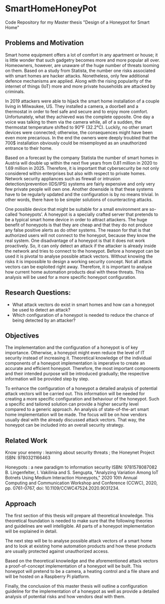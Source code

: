 # SmartHomeHoneyPot
Code Repository for my Master thesis "Design of a Honeypot for Smart Home"

## Problems and Motivation
Smart home equipment offers a lot of comfort in any apartment or house; it is little wonder that such gadgetry becomes more and more popular all over.  Homeowners, however, are unaware of the huge number of threats looming on them. Based on a study from Statista, the number one risks associated with smart homes are hacker attacks. Nonetheless, only few additional defence mechanisms are applied. Along with the rising popularity of the internet of things (IoT) more and more private households are attacked by criminals. 

In 2019 attackers were able to hijack the smart home installation of a couple living in Milwaukee, US. They installed a camera, a doorbell and a thermostat in order to feel safe and secure and to enjoy more comfort. Unfortunately, what they achieved was the complete opposite. One day a voice was talking to them via the camera while, all of a sudden, the thermostat temperature shifted to 90°F (32.2°C). Luckily, no other smart devices were connected; otherwise, the consequences might have been even more precarious. In the end the owners were deeply troubled that the 700$ installation obviously could be misemployed as an unauthorized entrance to their home. 

Based on a forecast by the company Statista the number of smart homes in Austria will double up within the next five years from 0.81 million in 2020 to 1.69 million in 2025. Therefore, it is important that cybersecurity be not only considered within enterprises but also with respect to private homes. Network security appliances such as firewall or intrusion detection/prevention (IDS/IPS) systems are fairly expensive and only very few private people will own one. Another downside is that these systems have to be regularly updated and the configuration is by no means trivial. In other words, there have to be simpler solutions of counteracting attacks.

One possible device that might be suitable for a small environment are so-called ‘honeypots’. A honeypot is a specially crafted server that pretends to be a typical smart home device in order to attract attackers. The huge benefit of honeypots is that they are cheap and that they do not produce any false positive alerts as do other systems. The reason for that is that authorized users will not connect to the honeypot, because they know the real system. One disadvantage of a honeypot is that it does not work proactively. So, it can only detect an attack if the attacker is already inside the network and tries to connect to the honeypot. 
Before a honeypot can be used it is pivotal to analyse possible attack vectors. Without knowing the risks it is impossible to design a working security concept. Not all attack vectors can be exploited right away. Therefore, it is important to analyse how current home automation products deal with these threats. This analysis will be used for a more specific honeypot configuration. 

## Research Questions:
* What attack vectors do exist in smart homes and how can a honeypot be used to detect an attack?
* Which configuration of a honeypot is needed to reduce the chance of being detected by an attacker?

## Objectives
The implementation and the configuration of a honeypot is of key importance. Otherwise, a honeypot might even reduce the level of IT security instead of increasing it. Theoretical knowledge of the individual components of a honeypot implementation is imperative to create an accurate and efficient honeypot. Therefore, the most important components and their intended purpose will be introduced gradually; the respective information will be provided step by step.

To enhance the configuration of a honeypot a detailed analysis of potential attack vectors will be carried out. This information will be needed for creating a more specific configuration and behaviour of the honeypot. Such a specific and tailored solution can provide a higher security level compared to a generic approach.
An analysis of state-of-the-art smart home implementation will be made. The focus will be on how vendors usually deal with the already discussed attack vectors. That way, the honeypot can be included into an overall security strategy. 

## Related Work
Know your enemy : learning about security threats ; the Honeynet Project
ISBN: 9780321166463

Honeypots : a new paradigm to information security
ISBN: 9781578087082
B. Lingenfelter, I. Vakilinia and S. Sengupta, "Analyzing Variation Among IoT Botnets Using Medium Interaction Honeypots," 2020 10th Annual Computing and Communication Workshop and Conference (CCWC), 2020, pp. 0761-0767, doi: 10.1109/CCWC47524.2020.9031234.


## Approach 
The first section of this thesis will prepare all theoretical knowledge. This theoretical foundation is needed to make sure that the following theories and guidelines are well intelligible. All parts of a honeypot implementation will be explained in detail.

The next step will be to analyse possible attack vectors of a smart home and to look at existing home automation products and how these products are usually protected against unauthorized access.

Based on the theoretical knowledge and the aforementioned attack vectors a proof-of-concept implementation of a honeypot will be built. This honeypot will pretend to be a camera, a heating control and a file share and will be hosted on a Raspberry Pi platform. 

Finally, the conclusion of this master thesis will outline a configuration guideline for the implementation of a honeypot as well as provide a detailed analysis of potential risks and how vendors deal with them.
